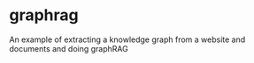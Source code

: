 # graphrag
An example of extracting a knowledge graph from a website and documents and doing graphRAG

